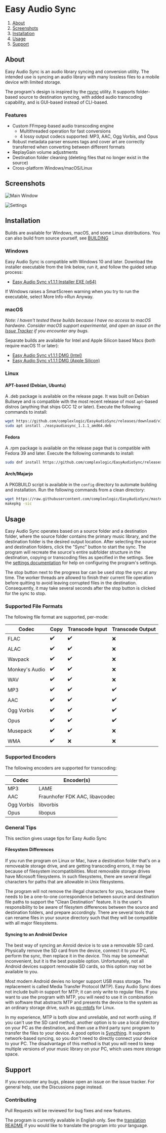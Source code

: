 # Easy Audio Sync
1. [About](#about)
2. [Screenshots](#screenshots)
3. [Installation](#installation)
4. [Usage](#usage)
5. [Support](#support)

## About
Easy Audio Sync is an audio library syncing and conversion utility. The intended use is syncing an audio library with many lossless files to a mobile device with limited storage.

The program's design is inspired by the [rsync](https://github.com/WayneD/rsync) utility. It supports folder-based source to destination syncing, with added audio transcoding capability, and is GUI-based instead of CLI-based.

### Features
- Custom FFmpeg-based audio transcoding engine
  - Multithreaded operation for fast conversions
  - 4 lossy output codecs supported: MP3, AAC, Ogg Vorbis, and Opus
- Robust metadata parser ensures tags and cover art are correctly transferred when converting between different formats
- ReplayGain volume adjustments
- Destination folder cleaning (deleting files that no longer exist in the source)
- Cross-platform Windows/macOS/Linux

## Screenshots
![Main Window](https://github.com/complexlogic/EasyAudioSync/assets/95071366/e32beb0c-2f07-4b39-a75f-93ed6226c014)

![Settings](https://github.com/complexlogic/EasyAudioSync/assets/95071366/9f4bcc67-995f-4f74-b533-13581e2bbd92)

## Installation
Builds are available for Windows, macOS, and some Linux distributions. You can also build from source yourself, see [BUILDING](docs/building.md)

### Windows
Easy Audio Sync is compatible with Windows 10 and later. Download the installer executable from the link below, run it, and follow the guided setup process:
- [Easy Audio Sync v1.1.1 Installer EXE (x64)](https://github.com/complexlogic/EasyAudioSync/releases/download/v1.1.1/easyaudiosync-1.1.1-setup.exe)

If Windows raises a SmartScreen warning when you try to run the executable, select More Info->Run Anyway.

### macOS
*Note: I haven't tested these builds because I have no access to macOS hardware. Consider macOS support experimental, and open an issue on the [Issue Tracker](https://github.com/complexlogic/EasyAudioSync/issues) if you encounter any bugs.*

Separate builds are available for Intel and Apple Silicon based Macs (both require macOS 11 or later):
- [Easy Audio Sync v1.1.1 DMG (Intel)](https://github.com/complexlogic/EasyAudioSync/releases/download/v1.1.1/easyaudiosync-1.1.1-x86_64.dmg)
- [Easy Audio Sync v1.1.1 DMG (Apple Silicon)](https://github.com/complexlogic/EasyAudioSync/releases/download/v1.1.1/easyaudiosync-1.1.1-arm64.dmg)

### Linux
#### APT-based (Debian, Ubuntu)
A .deb package is available on the release page. It was built on Debian Bullseye and is compatible with the most recent release of most `apt`-based distros (anything that ships GCC 12 or later). Execute the following commands to install:

```bash
wget https://github.com/complexlogic/EasyAudioSync/releases/download/v1.1.1/easyaudiosync_1.1.1_amd64.deb
sudo apt install ./easyaudiosync_1.1.1_amd64.deb
```

#### Fedora
A .rpm package is available on the release page that is compatible with Fedora 39 and later. Execute the following commands to install:

```bash
sudo dnf install https://github.com/complexlogic/EasyAudioSync/releases/download/v1.1.1/easyaudiosync-1.1.1-1.x86_64.rpm
```

#### Arch/Majarjo
A PKGBUILD script is available in the `config` directory to automate building and installation. Run the following commands from a clean directory:

```bash
wget https://raw.githubusercontent.com/complexlogic/EasyAudioSync/master/config/PKGBUILD
makepkg -sic
```
## Usage
Easy Audio Sync operates based on a source folder and a destination folder, where the source folder contains the primary music library, and the destination folder is the desired output location. After selecting the source and destination folders, click the "Sync" button to start the sync. The program will recreate the source's entire subfolder structure in the destination, copying or transcoding files as specified in the settings. See the [settings documentation](docs/settings.md) for help on configuring the program's settings.

The stop button next to the progress bar can be used stop the sync at any time. The worker threads are allowed to finish their current file operation before quitting to avoid leaving corrupted files in the destination. Consequently, it may take several seconds after the stop button is clicked for the sync to stop.

### Supported File Formats
The following file format are supported, per-mode:

| Codec          | Copy               | Transcode Input    | Transcode Output   |
| -------------- | ------------------ | ------------------ | ------------------ |
| FLAC           | :heavy_check_mark: | :heavy_check_mark: | :x:                |
| ALAC           | :heavy_check_mark: | :heavy_check_mark: | :x:                |
| Wavpack        | :heavy_check_mark: | :heavy_check_mark: | :x:                |
| Monkey's Audio | :heavy_check_mark: | :heavy_check_mark: | :x:                |
| WAV            | :heavy_check_mark: | :heavy_check_mark: | :x:                |
| MP3            | :heavy_check_mark: | :heavy_check_mark: | :heavy_check_mark: |
| AAC            | :heavy_check_mark: | :heavy_check_mark: | :heavy_check_mark: |
| Ogg Vorbis     | :heavy_check_mark: | :heavy_check_mark: | :heavy_check_mark: |
| Opus           | :heavy_check_mark: | :heavy_check_mark: | :heavy_check_mark: |
| Musepack       | :heavy_check_mark: | :heavy_check_mark: | :x:                |
| WMA            | :heavy_check_mark: | :x:                | :x:                |

### Supported Encoders
The following encoders are supported for transcoding:

| Codec        | Encoder(s)                     |
| ------------ | ------------------------------ |
| MP3          | LAME                           |
| AAC          | Fraunhofer FDK AAC, libavcodec |
| Ogg Vorbis   | libvorbis                      |
| Opus         | libopus                        |

### General Tips
This section gives usage tips for Easy Audio Sync

#### Filesystem Differences
If you run the program on Linux or Mac, have a destination folder that's on a removeable storage drive, and are getting transcoding errors, it may be because of filesystem incompatibilities. Most removable storage drives have Microsoft filesystems. In such filesystems, there are several illegal characters for paths that are allowable in Unix filesystems.

The program will not remove the illegal characters for you, because there needs to be a one-to-one correspondence between source and destination file paths to support the "Clean Destination" feature. It is the user's responsibility to be aware of filesytem differences between the source and destination folders, and prepare accordingly. There are several tools that can rename files in your source directory such that they will be compatible with all major filesystems.

#### Syncing to an Android Device
The best way of syncing an Anroid device is to use a removable SD card. Physically remove the SD card from the device, connect it to your PC, perform the sync, then replace it in the device. This may be somewhat inconvenient, but it is the best possible option. Unfortunately, not all Android devices support removable SD cards, so this option may not be available to you.

Most modern Android devies no longer support USB mass storage. The replacement is called Media Transfer Protocol (MTP). Easy Audio Sync does not include built-in support for MTP; it can only write to regular files. If you want to use the program with MTP, you will need to use it in combination with software that abstracts MTP and presents the device to the system as an ordinary storage drive, such as [go-mtpfs](https://github.com/hanwen/go-mtpfs) for Linux.

In my experience, MTP is both slow and unreliable, and not worth using. If you can't use the SD card method, another option is to use a local directory on your PC as the destination, and then use a third party sync program to transfer the files to your device. A good option is [Syncthing](https://github.com/syncthing/syncthing). It supports network-based syncing, so you don't need to directly connect your device to your PC. The disadvantage of this method is that you will need to keep multiple versions of your music library on your PC, which uses more storage space.

## Support
If you encounter any bugs, please open an issue on the issue tracker. For general help, use the Discussions page instead.

### Contributing
Pull Requests will be reviewed for bug fixes and new features.

The program is currently available in English only. See the [translation README](translations/README.md) if you would like to translate the program into your language.
